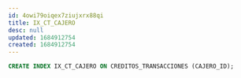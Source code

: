 ```yaml
---
id: 4owi79oiqex7ziujxrx88qi
title: IX_CT_CAJERO
desc: null
updated: 1684912754
created: 1684912754
---
```



```sql
CREATE INDEX IX_CT_CAJERO ON CREDITOS_TRANSACCIONES (CAJERO_ID);
```
